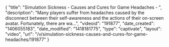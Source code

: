 {
    "title": "Simulation Sickness - Causes and Cures for Game Headaches - ",
    "description": "Many players suffer from headaches caused by the disconnect between their self-awareness and the actions of their on-screen avatar. Fortunately, there are wa...",
    "videoid": "191877",
    "date_created": "1406055183",
    "date_modified": "1418181775",
    "type": "captivate",
    "layout": "video",
    "url": "\/v\/simulation-sickness-causes-and-cures-for-game-headaches\/191877"
}